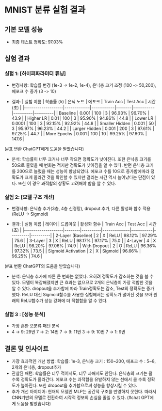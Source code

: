 # MNIST 분류 실험 결과

## 기본 모델 성능
- 최종 테스트 정확도: 97.03%

## 실험 결과
### 실험 1: [하이퍼파라미터 튜닝]
- 변경사항: 학습률 변경 (1e-3 -> 1e-2, 1e-4), 은닉층 크기 조정 (100 -> 50,200), 에포크 수 증가 (3 -> 10)

- 결과:
| 실험 이름           | 학습률 (lr) | 은닉 노드 | 에포크 | Train Acc | Test Acc | 시간(초) |
|--------------------|-------------|------------|--------|-----------|----------|----------|
| Baseline           | 0.001       | 100        | 3      | 96.93%    | 96.70%   | 43.9     |
| Higher LR          | 0.01        | 100        | 3      | 95.90%    | 94.86%   | 44.8     |
| Lower LR           | 0.0001      | 100        | 3      | 92.15%    | 92.92%   | 44.8     |
| Smaller Hidden     | 0.001       | 50         | 3      | 95.97%    | 96.23%   | 44.2     |
| Larger Hidden      | 0.001       | 200        | 3      | 97.61%    | 97.25%   | 44.7     |
| More Epochs        | 0.001       | 100        | 10     | 99.25%    | 97.60%   | 147.6    |

(#표 변환 ChatGPT에게 도움을 받았습니다)

- 분석: 학습률이 너무 크거나 너무 작으면 정확도가 낮아진다. 또한 은닉층 크기를 50으로 줄였을 때 변화는 적지만 정확도가 낮아짐을 알 수 있다. 반면 은닉층 크기를 200으로 늘렸을 때는 성능이 향상되었다. 에포크 수를 10으로 증가함에따라 정확도가 크게 올라간 것을 확인할 수 있지만 걸리는 시간 역시 늘어났다는 단점이 있다. 또한 이 경우 과적합의 상황도 고려해야 함을 알 수 있다.

### 실험 2: [모델 구조 개선]
- 변경사항: 은닉층 추가(3층, 4층 신경망), dropout 추가, 다른 활성화 함수 적용(ReLU -> Sigmoid)

- 결과:
| 실험 이름           | 레이어 | 드롭아웃 | 활성화 함수 | Train Acc | Test Acc | 시간(초) |
|--------------------|--------|----------|--------------|-----------|----------|----------|
| 2-Layer (Baseline) | 2      | X       | ReLU         | 98.12%    | 97.29%   | 75.6     |
| 3-Layer            | 3      | X       | ReLU         | 98.17%    | 97.17%   | 75.0     |
| 4-Layer            | 4      | X       | ReLU         | 98.20%    | 97.06%   | 74.9     |
| With Dropout       | 2      | O       | ReLU         | 96.36%    | 97.32%   | 73.5     |
| Sigmoid Activation | 2      | X       | Sigmoid      | 96.66%    | 96.25%   | 74.6     |

(#표 변환 ChatGPT의 도움을 받았습니다)

- 분석: 은닉층 추가에 따른 큰 변화는 없었다. 오히려 정확도가 감소하는 것을 볼 수 있다. 모델이 복잡해졌지만 큰 효과는 없으므로 2개의 은닉층이 가장 적합한 것을 알 수 있다.  dropout을 추가함에 따라 Train정확도는 감소, Test의 정확도는 증가했다. ReLU 대신 Sigmoid함수를 사용한 실험에서는 정확도가 떨어진 것을 보아 원래의 ReLU함수가 성능 강화에 더 적합함을 알 수 있다.

### 실험 3 : [성능 분석]
- 가장 흔한 오분류 패턴 분석
- 4 → 9: 29번
  7 → 2: 14번
  7 → 9: 11번
  3 → 9: 10번
  7 → 1: 9번

## 결론 및 인사이트
- 가장 효과적인 개선 방법: 학습률: 1e-3, 은닉층 크기 : 150~200, 에포크 수 : 5~8, 2개의 은닉층, dropout추가
- 관찰된 패턴: 학습률은 너무 적어서도, 너무 과해서도 안된다. 은닉층의 크기는 클 수록 정확도가 올라간다. 에포크 수는 과적합을 유발하지 않는 선에서 클 수록 정확도가 높아진다. 또한 dropout을 추가함으로써 성능을 향상시킬 수 있다.
- 추가 개선 아이디어: 현재의 모델인 MLP는 공간적 구조를 반영하지 못한다. 따라서 CNN기반의 모델로 전환하여 시각적 정보의 손실을 줄일 수 있다. (#chat GPT에게 도움을 받았습니다)